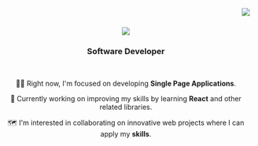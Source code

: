 <img align="right" src="https://visitor-badge.laobi.icu/badge?page_id=boyandmtrv.boyandmtrv" />

<h1 align="center">
    <img src="https://readme-typing-svg.herokuapp.com?font=Roboto+Mono&weight=700&size=30&center=true&vCenter=true&duration=3000&pause=1000&color=FFFFFF&width=435&lines=Hi+there👋!;I'm+Boyan!;" />
</h1>

<h3 align="center">Software Developer</h3>

<br />

<div align="center">
 
  👨‍🎓 Right now, I'm focused on developing **Single Page Applications**.
 
 🔧 Currently working on improving my skills by learning **React** and other related libraries.

 🗺️ I'm interested in collaborating on innovative web projects where I can apply my **skills**.
 
 </div>
 
